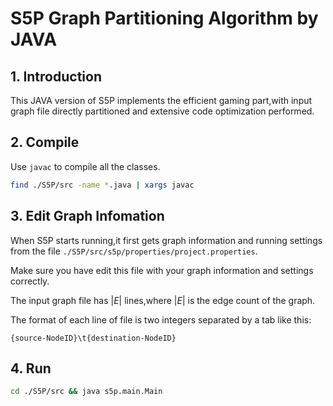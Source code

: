 # S5P Graph Partitioning Algorithm by JAVA
## 1. Introduction
This JAVA version of S5P implements the efficient gaming part,with input graph file directly partitioned and extensive code optimization performed.

## 2. Compile
Use `javac` to compile all the classes.

```sh
find ./S5P/src -name *.java | xargs javac
```

## 3. Edit Graph Infomation
When S5P starts running,it first gets graph information and running settings from the file `./S5P/src/s5p/properties/project.properties`.

Make sure you have edit this file with your graph information and settings correctly.

The input graph file has $| E |$ lines,where $| E |$ is the edge count of the graph.

The format of each line of file is two integers separated by a tab like this:

```
{source-NodeID}\t{destination-NodeID}
```

## 4. Run

```sh
cd ./S5P/src && java s5p.main.Main
```